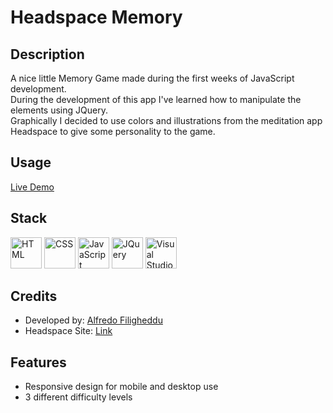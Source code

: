 # Headspace Memory

## Description

A nice little Memory Game made during the first weeks of JavaScript development.<br/>
During the development of this app I've learned how to manipulate the elements using JQuery.<br/>
Graphically I decided to use colors and illustrations from the meditation app Headspace to give some personality to the game.

## Usage

<a href="https://alfrew.github.io/headspaceMemory/">Live Demo</a>

## Stack

<img src="https://github.com/Alfrew/Alfrew/assets/102723851/5efa3f67-1fd9-4970-908b-fc8db8999201" alt="HTML" width="50" height="50">
<img src="https://github.com/Alfrew/Alfrew/assets/102723851/42db0b32-25fb-4e7c-b9e0-9808c8052fb2" alt="CSS" width="50" height="50">
<img src="https://github.com/Alfrew/Alfrew/assets/102723851/54d9510e-1746-4ab9-a4e4-35356d0dd517" alt="JavaScript" width="50" height="50">
<img src="https://github.com/Alfrew/Alfrew/assets/102723851/e53d0f0c-128f-4c54-b069-189bd40ebf7e" alt="JQuery" width="50" height="50">
<img src="https://github.com/Alfrew/Alfrew/assets/102723851/602dced6-47d9-4fba-952f-4ab563e76f82" alt="Visual Studio Code" width="50" height="50">

## Credits

- Developed by: <a href="https://github.com/Alfrew">Alfredo Filigheddu</a>
- Headspace Site: <a href="https://www.headspace.com">Link</a>

## Features

- Responsive design for mobile and desktop use
- 3 different difficulty levels
